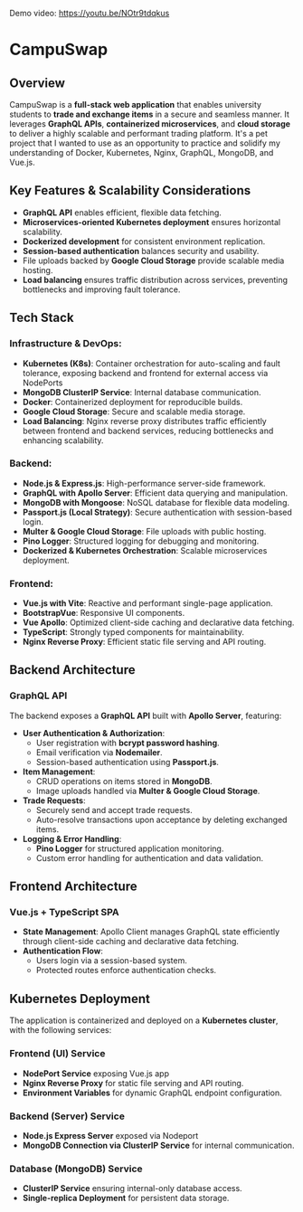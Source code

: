 Demo video: https://youtu.be/NOtr9tdqkus

# CampuSwap

## Overview
CampuSwap is a **full-stack web application** that enables university students to **trade and exchange items** in a secure and seamless manner. It leverages **GraphQL APIs**, **containerized microservices**, and **cloud storage** to deliver a highly scalable and performant trading platform. It's a pet project that I wanted to use as an opportunity to practice and solidify my understanding of Docker, Kubernetes, Nginx, GraphQL, MongoDB, and Vue.js.

## Key Features & Scalability Considerations

- **GraphQL API** enables efficient, flexible data fetching.
- **Microservices-oriented Kubernetes deployment** ensures horizontal scalability.
- **Dockerized development** for consistent environment replication.
- **Session-based authentication** balances security and usability.
- File uploads backed by **Google Cloud Storage** provide scalable media hosting.
- **Load balancing** ensures traffic distribution across services, preventing bottlenecks and improving fault tolerance.

## Tech Stack
### Infrastructure & DevOps:
- **Kubernetes (K8s)**: Container orchestration for auto-scaling and fault tolerance, exposing backend and frontend for external access via NodePorts
- **MongoDB ClusterIP Service**: Internal database communication.
- **Docker**: Containerized deployment for reproducible builds.
- **Google Cloud Storage**: Secure and scalable media storage.
- **Load Balancing**: Nginx reverse proxy distributes traffic efficiently between frontend and backend services, reducing bottlenecks and enhancing scalability.

### Backend:
- **Node.js & Express.js**: High-performance server-side framework.
- **GraphQL with Apollo Server**: Efficient data querying and manipulation.
- **MongoDB with Mongoose**: NoSQL database for flexible data modeling.
- **Passport.js (Local Strategy)**: Secure authentication with session-based login.
- **Multer & Google Cloud Storage**: File uploads with public hosting.
- **Pino Logger**: Structured logging for debugging and monitoring.
- **Dockerized & Kubernetes Orchestration**: Scalable microservices deployment.

### Frontend:
- **Vue.js with Vite**: Reactive and performant single-page application.
- **BootstrapVue**: Responsive UI components.
- **Vue Apollo**: Optimized client-side caching and declarative data fetching.
- **TypeScript**: Strongly typed components for maintainability.
- **Nginx Reverse Proxy**: Efficient static file serving and API routing.

## Backend Architecture
### **GraphQL API**
The backend exposes a **GraphQL API** built with **Apollo Server**, featuring:
- **User Authentication & Authorization**:
  - User registration with **bcrypt password hashing**.
  - Email verification via **Nodemailer**.
  - Session-based authentication using **Passport.js**.
- **Item Management**:
  - CRUD operations on items stored in **MongoDB**.
  - Image uploads handled via **Multer & Google Cloud Storage**.
- **Trade Requests**:
  - Securely send and accept trade requests.
  - Auto-resolve transactions upon acceptance by deleting exchanged items.
- **Logging & Error Handling**:
  - **Pino Logger** for structured application monitoring.
  - Custom error handling for authentication and data validation.

## Frontend Architecture
### **Vue.js + TypeScript SPA**
- **State Management**: Apollo Client manages GraphQL state efficiently through client-side caching and declarative data fetching.
- **Authentication Flow**:
  - Users login via a session-based system.
  - Protected routes enforce authentication checks.

## Kubernetes Deployment
The application is containerized and deployed on a **Kubernetes cluster**, with the following services:

### **Frontend (UI) Service**
- **NodePort Service** exposing Vue.js app
- **Nginx Reverse Proxy** for static file serving and API routing.
- **Environment Variables** for dynamic GraphQL endpoint configuration.

### **Backend (Server) Service**
- **Node.js Express Server** exposed via Nodeport
- **MongoDB Connection via ClusterIP Service** for internal communication.

### **Database (MongoDB) Service**
- **ClusterIP Service** ensuring internal-only database access.
- **Single-replica Deployment** for persistent data storage.


